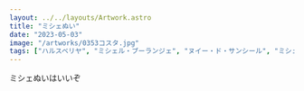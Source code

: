 ```yaml
---
layout: ../../layouts/Artwork.astro
title: "ミシェぬい"
date: "2023-05-03"
image: "/artworks/0353コスタ.jpg"
tags: ["ハルスベリヤ", "ミシェル・ブーランジェ", "ヌイー・ド・サンシール", "ミシェぬい", "Hunt Showdonw", "お気に入り"]
---
```


ミシェぬいはいいぞ
